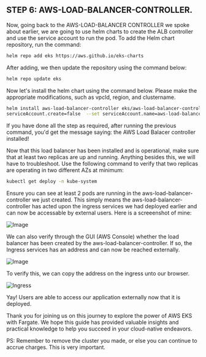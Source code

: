 ## STEP 6: AWS-LOAD-BALANCER-CONTROLLER.
Now, going back to the AWS-LOAD-BALANCER CONTROLLER we spoke about earlier, we are going to use helm charts to create the ALB controller and use the service account to run the pod. To add the Helm chart repository, run the command:
```bash
helm repo add eks https://aws.github.io/eks-charts
```
After adding, we then update the repository using the command below:
```bash
helm repo update eks
```
Now let's install the helm chart using the command below. Please make the appropriate modifications, such as vpcId, region, and clustername.
```bash
helm install aws-load-balancer-controller eks/aws-load-balancer-controller -n kube-system --set clusterName=demo-cluster-1  --set
serviceAccount.create=false  --set serviceAccount.name=aws-load-balancer-controller --set region=us-east-1 --set vpcId=0a1e98bf27f98a279
```
If you have done all the step as required, after running the previous command, you'd get the message saying: the AWS Load Balacer controller installed!

Now that this load balancer has been installed and is operational, make sure that at least two replicas are up and running. 
Anything besides this, we will have to troubleshoot. Use the following command to verify that two replicas are operating in two different AZs at minimum:
```bash
kubectl get deploy -n kube-system
```
Ensure you can see at least 2 pods are running in the aws-load-balancer-controller we just created. This simply means the aws-load-balancer-controller has acted upon the ingress services we had deployed earlier and can now be accessable by external users. Here is a screeenshot of mine:

![Image](https://i.imgur.com/tvp1xjd.png)


We can also verify through the GUI (AWS Console) whether the load balancer has been created by the aws-load-balancer-controller. If so, the Ingress services has an address and can now be reached externally.

![Image](https://i.imgur.com/KKAEPOu.png)


To verify this, we can copy the address on the ingress unto our browser.


![Ingress](https://i.imgur.com/y1I4AG4.png)

Yay! Users are able to access our application externally now that it is deployed.

Thank you for joining us on this journey to explore the power of AWS EKS with Fargate. We hope this guide has provided valuable insights and practical knowledge to help you succeed in your cloud-native endeavors.

PS: Remember to remove the cluster you made, or else you can continue to accrue charges. This is very important.

